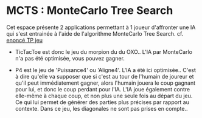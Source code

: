# MCTS : MonteCarlo Tree Search

Cet espace présente 2 applications permettant à 1 joueur d'affronter une IA qui s'est entrainée à l'aide de l'algorithme MonteCarlo Tree Search.
cf. [enoncé TP jeu](http://emmanuel.adam.free.fr/site/spip.php?article201)

- TicTacToe est donc le jeu du morpion du du OXO.. L'IA par MonteCarlo n'a pas été optimisée, vous pouvez gagner.

- P4 est le jeu de 'Puissance4' ou 'Aligne4'. L'IA a été ici optimisée.. C'est à dire qu'elle va supposer que si c'est au tour de l'humain de joureur et qu'il peut immédiatement gagner, alors l'humain jouera le coup gagnant pour lui, et donc le coup perdant pour l'IA.
L'IA joue également contre elle-même à chaque coup, et non plus une seule fois au départ du jeu. Ce qui lui permet de générer des parties plus précises par rapport au contexte.
Dans ce jeu, les diagonales ne sont pas prises en compte..
